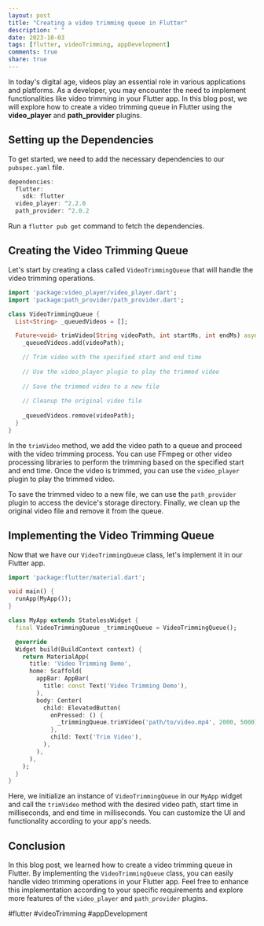 ```yaml
---
layout: post
title: "Creating a video trimming queue in Flutter"
description: " "
date: 2023-10-03
tags: [flutter, videoTrimming, appDevelopment]
comments: true
share: true
---
```


In today's digital age, videos play an essential role in various applications and platforms. As a developer, you may encounter the need to implement functionalities like video trimming in your Flutter app. In this blog post, we will explore how to create a video trimming queue in Flutter using the **video_player** and **path_provider** plugins.

## Setting up the Dependencies
To get started, we need to add the necessary dependencies to our `pubspec.yaml` file.

```dart
dependencies:
  flutter:
    sdk: flutter
  video_player: ^2.2.0
  path_provider: ^2.0.2
```

Run a `flutter pub get` command to fetch the dependencies.

## Creating the Video Trimming Queue
Let's start by creating a class called `VideoTrimmingQueue` that will handle the video trimming operations.

```dart
import 'package:video_player/video_player.dart';
import 'package:path_provider/path_provider.dart';

class VideoTrimmingQueue {
  List<String> _queuedVideos = [];

  Future<void> trimVideo(String videoPath, int startMs, int endMs) async {
    _queuedVideos.add(videoPath);

    // Trim video with the specified start and end time
      
    // Use the video_player plugin to play the trimmed video
      
    // Save the trimmed video to a new file
      
    // Cleanup the original video file
      
    _queuedVideos.remove(videoPath);
  }
}
```

In the `trimVideo` method, we add the video path to a queue and proceed with the video trimming process. You can use FFmpeg or other video processing libraries to perform the trimming based on the specified start and end time. Once the video is trimmed, you can use the `video_player` plugin to play the trimmed video.

To save the trimmed video to a new file, we can use the `path_provider` plugin to access the device's storage directory. Finally, we clean up the original video file and remove it from the queue.

## Implementing the Video Trimming Queue
Now that we have our `VideoTrimmingQueue` class, let's implement it in our Flutter app.

```dart
import 'package:flutter/material.dart';

void main() {
  runApp(MyApp());
}

class MyApp extends StatelessWidget {
  final VideoTrimmingQueue _trimmingQueue = VideoTrimmingQueue();

  @override
  Widget build(BuildContext context) {
    return MaterialApp(
      title: 'Video Trimming Demo',
      home: Scaffold(
        appBar: AppBar(
          title: const Text('Video Trimming Demo'),
        ),
        body: Center(
          child: ElevatedButton(
            onPressed: () {
              _trimmingQueue.trimVideo('path/to/video.mp4', 2000, 5000);
            },
            child: Text('Trim Video'),
          ),
        ),
      ),
    );
  }
}
```

Here, we initialize an instance of `VideoTrimmingQueue` in our `MyApp` widget and call the `trimVideo` method with the desired video path, start time in milliseconds, and end time in milliseconds. You can customize the UI and functionality according to your app's needs.

## Conclusion
In this blog post, we learned how to create a video trimming queue in Flutter. By implementing the `VideoTrimmingQueue` class, you can easily handle video trimming operations in your Flutter app. Feel free to enhance this implementation according to your specific requirements and explore more features of the `video_player` and `path_provider` plugins.

#flutter #videoTrimming #appDevelopment